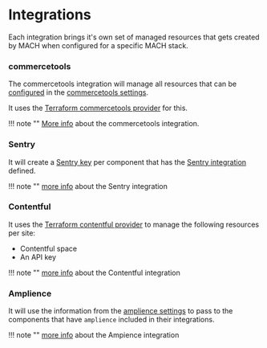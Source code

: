 # Integrations

Each integration brings it's own set of managed resources that gets created by MACH when configured for a specific MACH stack.

### commercetools

The commercetools integration will manage all resources that can be [configured](../../integrations/commercetools.md#configuration) in the [commercetools settings](../../../reference/syntax/sites.md#commercetools).

It uses the [Terraform commercetools provider](https://registry.terraform.io/providers/labd/commercetools/latest/docs) for this.

!!! note ""
    [More info](../../integrations/commercetools.md) about the commercetools integration.

### Sentry

It will create a [Sentry key](https://registry.terraform.io/providers/jianyuan/sentry/latest/docs/resources/key) per component that has the [Sentry integration](../../integrations/sentry.md) defined.

!!! note ""
    [more info](../../integrations/sentry.md) about the Sentry integration

### Contentful

It uses the [Terraform contentful provider](https://registry.terraform.io/providers/labd/contentful/latest) to manage the following resources per site:

- Contentful space
- An API key

!!! note ""
    [more info](../../integrations/contentful.md) about the Contentful integration

### Amplience

It will use the information from the [amplience settings](../../../reference/syntax/general_config.md#amplience) to pass to the components that have `amplience` included in their integrations.

!!! note ""
    [more info](../../integrations/amplience.md) about the Ampience integration